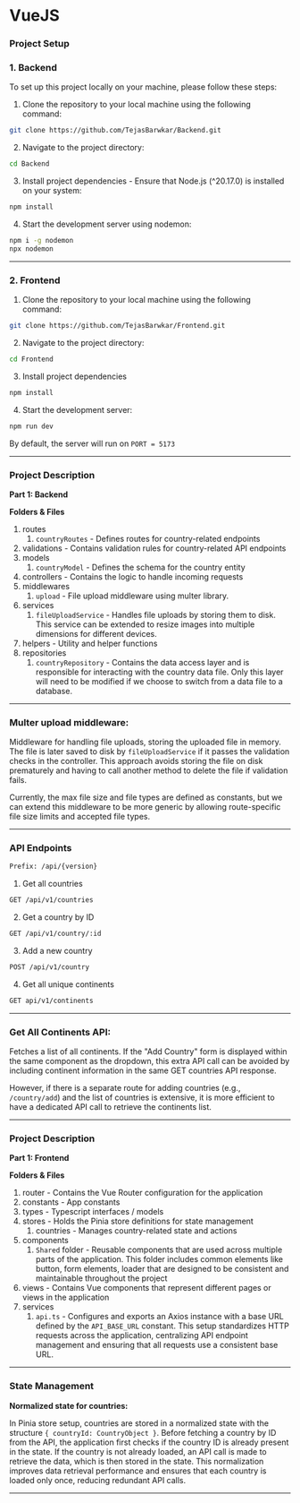 # VueJS

### **Project Setup**

### 1. Backend

To set up this project locally on your machine, please follow these steps:

1. Clone the repository to your local machine using the following command:

```bash
git clone https://github.com/TejasBarwkar/Backend.git
```

2. Navigate to the project directory:

```bash
cd Backend
```

3. Install project dependencies - Ensure that Node.js (^20.17.0) is installed on your system:

```bash
npm install
```

4. Start the development server using nodemon:

```bash
npm i -g nodemon
npx nodemon
```

---

### 2. Frontend

1. Clone the repository to your local machine using the following command:

```bash
git clone https://github.com/TejasBarwkar/Frontend.git
```

2. Navigate to the project directory:

```bash
cd Frontend
```

3. Install project dependencies

```bash
npm install
```

4. Start the development server:

```bash
npm run dev
```

By default, the server will run on `PORT = 5173`

---

### **Project Description**

**Part 1: Backend**

**Folders & Files**

1. routes
   1. `countryRoutes` - Defines routes for country-related endpoints
2. validations - Contains validation rules for country-related API endpoints
3. models
   1. `countryModel` - Defines the schema for the country entity
4. controllers - Contains the logic to handle incoming requests
5. middlewares
   1. `upload` - File upload middleware using multer library.
6. services
   1. `fileUploadService` - Handles file uploads by storing them to disk. This service can be extended to resize images into multiple dimensions for different devices.
7. helpers - Utility and helper functions
8. repositories
   1. `countryRepository` - Contains the data access layer and is responsible for interacting with the country data file. Only this layer will need to be modified if we choose to switch from a data file to a database.

---

### Multer upload middleware:

Middleware for handling file uploads, storing the uploaded file in memory. The file is later saved to disk by `fileUploadService` if it passes the validation checks in the controller. This approach avoids storing the file on disk prematurely and having to call another method to delete the file if validation fails.

Currently, the max file size and file types are defined as constants, but we can extend this middleware to be more generic by allowing route-specific file size limits and accepted file types.

---

### **API Endpoints**

```bash
Prefix: /api/{version}
```

1. Get all countries

```bash
GET /api/v1/countries
```

2. Get a country by ID

```bash
GET /api/v1/country/:id
```

3. Add a new country

```bash
POST /api/v1/country
```

4. Get all unique continents

```bash
GET api/v1/continents
```

---

### Get All Continents API:

Fetches a list of all continents. If the "Add Country" form is displayed within the same component as the dropdown, this extra API call can be avoided by including continent information in the same GET countries API response.

However, if there is a separate route for adding countries (e.g., `/country/add`) and the list of countries is extensive, it is more efficient to have a dedicated API call to retrieve the continents list.

---

### **Project Description**

**Part 1: Frontend**

**Folders & Files**

1. router - Contains the Vue Router configuration for the application
2. constants - App constants
3. types - Typescript interfaces / models
4. stores - Holds the Pinia store definitions for state management
   1. countries - Manages country-related state and actions
5. components
   1. `Shared` folder - Reusable components that are used across multiple parts of the application. This folder includes common elements like button, form elements, loader that are designed to be consistent and maintainable throughout the project
6. views - Contains Vue components that represent different pages or views in the application
7. services
   1. `api.ts` - Configures and exports an Axios instance with a base URL defined by the `API_BASE_URL` constant. This setup standardizes HTTP requests across the application, centralizing API endpoint management and ensuring that all requests use a consistent base URL.

---

### State Management

**Normalized state for countries:**

In Pinia store setup, countries are stored in a normalized state with the structure `{ countryId: CountryObject }`. Before fetching a country by ID from the API, the application first checks if the country ID is already present in the state. If the country is not already loaded, an API call is made to retrieve the data, which is then stored in the state. This normalization improves data retrieval performance and ensures that each country is loaded only once, reducing redundant API calls.

---
